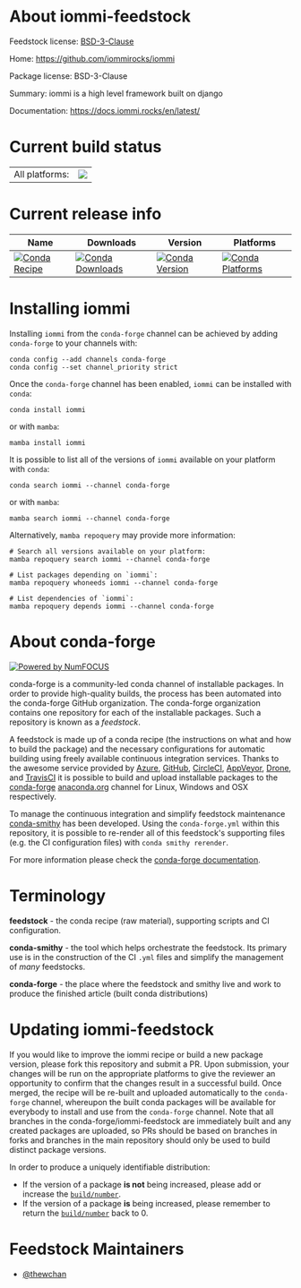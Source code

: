 About iommi-feedstock
=====================

Feedstock license: [BSD-3-Clause](https://github.com/conda-forge/iommi-feedstock/blob/main/LICENSE.txt)

Home: https://github.com/iommirocks/iommi

Package license: BSD-3-Clause

Summary: iommi is a high level framework built on django

Documentation: https://docs.iommi.rocks/en/latest/

Current build status
====================


<table><tr><td>All platforms:</td>
    <td>
      <a href="https://dev.azure.com/conda-forge/feedstock-builds/_build/latest?definitionId=24039&branchName=main">
        <img src="https://dev.azure.com/conda-forge/feedstock-builds/_apis/build/status/iommi-feedstock?branchName=main">
      </a>
    </td>
  </tr>
</table>

Current release info
====================

| Name | Downloads | Version | Platforms |
| --- | --- | --- | --- |
| [![Conda Recipe](https://img.shields.io/badge/recipe-iommi-green.svg)](https://anaconda.org/conda-forge/iommi) | [![Conda Downloads](https://img.shields.io/conda/dn/conda-forge/iommi.svg)](https://anaconda.org/conda-forge/iommi) | [![Conda Version](https://img.shields.io/conda/vn/conda-forge/iommi.svg)](https://anaconda.org/conda-forge/iommi) | [![Conda Platforms](https://img.shields.io/conda/pn/conda-forge/iommi.svg)](https://anaconda.org/conda-forge/iommi) |

Installing iommi
================

Installing `iommi` from the `conda-forge` channel can be achieved by adding `conda-forge` to your channels with:

```
conda config --add channels conda-forge
conda config --set channel_priority strict
```

Once the `conda-forge` channel has been enabled, `iommi` can be installed with `conda`:

```
conda install iommi
```

or with `mamba`:

```
mamba install iommi
```

It is possible to list all of the versions of `iommi` available on your platform with `conda`:

```
conda search iommi --channel conda-forge
```

or with `mamba`:

```
mamba search iommi --channel conda-forge
```

Alternatively, `mamba repoquery` may provide more information:

```
# Search all versions available on your platform:
mamba repoquery search iommi --channel conda-forge

# List packages depending on `iommi`:
mamba repoquery whoneeds iommi --channel conda-forge

# List dependencies of `iommi`:
mamba repoquery depends iommi --channel conda-forge
```


About conda-forge
=================

[![Powered by
NumFOCUS](https://img.shields.io/badge/powered%20by-NumFOCUS-orange.svg?style=flat&colorA=E1523D&colorB=007D8A)](https://numfocus.org)

conda-forge is a community-led conda channel of installable packages.
In order to provide high-quality builds, the process has been automated into the
conda-forge GitHub organization. The conda-forge organization contains one repository
for each of the installable packages. Such a repository is known as a *feedstock*.

A feedstock is made up of a conda recipe (the instructions on what and how to build
the package) and the necessary configurations for automatic building using freely
available continuous integration services. Thanks to the awesome service provided by
[Azure](https://azure.microsoft.com/en-us/services/devops/), [GitHub](https://github.com/),
[CircleCI](https://circleci.com/), [AppVeyor](https://www.appveyor.com/),
[Drone](https://cloud.drone.io/welcome), and [TravisCI](https://travis-ci.com/)
it is possible to build and upload installable packages to the
[conda-forge](https://anaconda.org/conda-forge) [anaconda.org](https://anaconda.org/)
channel for Linux, Windows and OSX respectively.

To manage the continuous integration and simplify feedstock maintenance
[conda-smithy](https://github.com/conda-forge/conda-smithy) has been developed.
Using the ``conda-forge.yml`` within this repository, it is possible to re-render all of
this feedstock's supporting files (e.g. the CI configuration files) with ``conda smithy rerender``.

For more information please check the [conda-forge documentation](https://conda-forge.org/docs/).

Terminology
===========

**feedstock** - the conda recipe (raw material), supporting scripts and CI configuration.

**conda-smithy** - the tool which helps orchestrate the feedstock.
                   Its primary use is in the construction of the CI ``.yml`` files
                   and simplify the management of *many* feedstocks.

**conda-forge** - the place where the feedstock and smithy live and work to
                  produce the finished article (built conda distributions)


Updating iommi-feedstock
========================

If you would like to improve the iommi recipe or build a new
package version, please fork this repository and submit a PR. Upon submission,
your changes will be run on the appropriate platforms to give the reviewer an
opportunity to confirm that the changes result in a successful build. Once
merged, the recipe will be re-built and uploaded automatically to the
`conda-forge` channel, whereupon the built conda packages will be available for
everybody to install and use from the `conda-forge` channel.
Note that all branches in the conda-forge/iommi-feedstock are
immediately built and any created packages are uploaded, so PRs should be based
on branches in forks and branches in the main repository should only be used to
build distinct package versions.

In order to produce a uniquely identifiable distribution:
 * If the version of a package **is not** being increased, please add or increase
   the [``build/number``](https://docs.conda.io/projects/conda-build/en/latest/resources/define-metadata.html#build-number-and-string).
 * If the version of a package **is** being increased, please remember to return
   the [``build/number``](https://docs.conda.io/projects/conda-build/en/latest/resources/define-metadata.html#build-number-and-string)
   back to 0.

Feedstock Maintainers
=====================

* [@thewchan](https://github.com/thewchan/)


